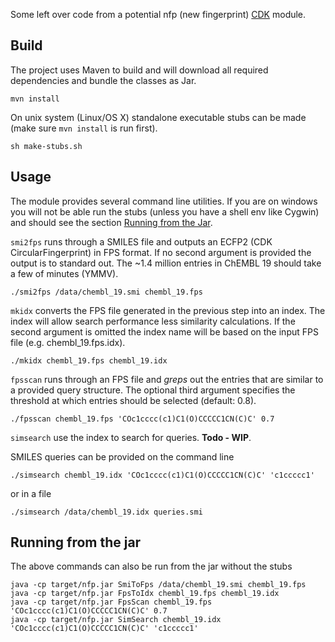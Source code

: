 Some left over code from a potential nfp (new fingerprint) [CDK](http://github.com/cdk/cdk) module.

## Build

The project uses Maven to build and will download all required dependencies and bundle the classes as Jar.

`mvn install`

On unix system (Linux/OS X) standalone executable stubs can be made (make sure `mvn install` is run first).

`sh make-stubs.sh`

## Usage

The module provides several command line utilities. If you are on windows you will not be able run the stubs
(unless you have a shell env like Cygwin) and should see the section [Running from the Jar](#Running-from-the-jar).

`smi2fps` runs through a SMILES file and outputs an ECFP2 (CDK CircularFingerprint) in FPS format. If no second argument
 is provided the output is to standard out. The ~1.4 million entries in ChEMBL 19 should take a few of minutes (YMMV).

`./smi2fps /data/chembl_19.smi chembl_19.fps`

`mkidx` converts the FPS file generated in the previous step into an index. The index will allow search performance
less similarity calculations. If the second argument is omitted the index name will be based on the input FPS file
 (e.g. chembl_19.fps.idx).

`./mkidx chembl_19.fps chembl_19.idx`

`fpsscan` runs through an FPS file and *greps* out the entries that are similar to a provided query structure. The
optional third argument specifies the threshold at which entries should be selected (default: 0.8).

`./fpsscan chembl_19.fps 'COc1cccc(c1)C1(O)CCCCC1CN(C)C' 0.7`

`simsearch` use the index to search for queries. **Todo - WIP**.

SMILES queries can be provided on the command line

`./simsearch chembl_19.idx 'COc1cccc(c1)C1(O)CCCCC1CN(C)C' 'c1ccccc1'`

or in a file

`./simsearch /data/chembl_19.idx queries.smi`

## Running from the jar

The above commands can also be run from the jar without the stubs

```
java -cp target/nfp.jar SmiToFps /data/chembl_19.smi chembl_19.fps
java -cp target/nfp.jar FpsToIdx chembl_19.fps chembl_19.idx
java -cp target/nfp.jar FpsScan chembl_19.fps 'COc1cccc(c1)C1(O)CCCCC1CN(C)C' 0.7
java -cp target/nfp.jar SimSearch chembl_19.idx 'COc1cccc(c1)C1(O)CCCCC1CN(C)C' 'c1ccccc1'
```